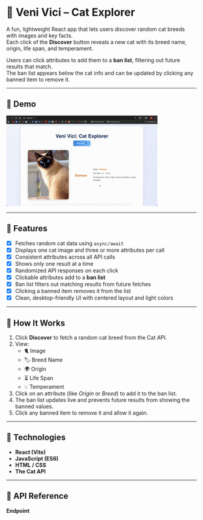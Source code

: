 # 🐾 Veni Vici – Cat Explorer

A fun, lightweight React app that lets users discover random cat breeds with images and key facts.  
Each click of the **Discover** button reveals a new cat with its breed name, origin, life span, and temperament.  

Users can click attributes to add them to a **ban list**, filtering out future results that match.  
The ban list appears below the cat info and can be updated by clicking any banned item to remove it.  

---

## 🎥 Demo

![CATAPI Demo](./CATAPI.gif)

---

## 🚀 Features
- [x] Fetches random cat data using `async/await`
- [x] Displays one cat image and three or more attributes per call
- [x] Consistent attributes across all API calls
- [x] Shows only one result at a time
- [x] Randomized API responses on each click
- [x] Clickable attributes add to a **ban list**
- [x] Ban list filters out matching results from future fetches
- [x] Clicking a banned item removes it from the list
- [x] Clean, desktop-friendly UI with centered layout and light colors

---

## 🧠 How It Works
1. Click **Discover** to fetch a random cat breed from the Cat API.  
2. View:
   - 🐈 Image  
   - 🏷️ Breed Name  
   - 🌍 Origin  
   - ⏳ Life Span  
   - 💡 Temperament  
3. Click on an attribute (like *Origin* or *Breed*) to add it to the ban list.  
4. The ban list updates live and prevents future results from showing the banned values.  
5. Click any banned item to remove it and allow it again.

---

## 🧰 Technologies
- **React (Vite)**
- **JavaScript (ES6)**
- **HTML / CSS**
- **The Cat API**

---

## 🔗 API Reference
**Endpoint**  
